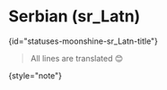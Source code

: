 # Serbian (sr_Latn)
{id="statuses-moonshine-sr_Latn-title"}


> All lines are translated 😊
>
{style="note"}

